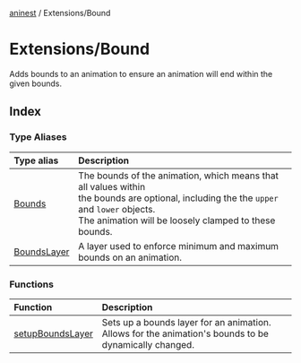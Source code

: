[aninest](../../index.md) / Extensions/Bound

# Extensions/Bound

Adds bounds to an animation to ensure an animation
will end within the given bounds.

## Index

### Type Aliases

| Type alias | Description |
| :------ | :------ |
| [Bounds](type-aliases/Bounds.md) | The bounds of the animation, which means that all values within<br />the bounds are optional, including the the `upper` and `lower` objects.<br />The animation will be loosely clamped to these bounds. |
| [BoundsLayer](type-aliases/BoundsLayer.md) | A layer used to enforce minimum and maximum bounds on an animation. |

### Functions

| Function | Description |
| :------ | :------ |
| [setupBoundsLayer](functions/setupBoundsLayer.md) | Sets up a bounds layer for an animation.<br />Allows for the animation's bounds to be dynamically changed. |
